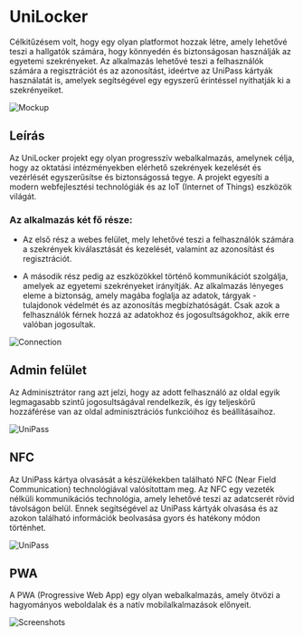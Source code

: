
# UniLocker

Célkitűzésem volt, hogy egy olyan platformot hozzak létre, amely lehetővé teszi a hallgatók számára, hogy könnyedén és biztonságosan használják az egyetemi szekrényeket. Az alkalmazás lehetővé teszi a felhasználók számára a regisztrációt és az azonosítást, ideértve az UniPass kártyák használatát is, amelyek segítségével egy egyszerű érintéssel nyithatják ki a szekrényeiket. 

![Mockup](https://unideb.toxy.hu/icons/mockup.png)

## Leírás

Az UniLocker projekt egy olyan progresszív webalkalmazás, amelynek célja, hogy az oktatási intézményekben elérhető szekrények kezelését és vezérlését egyszerűsítse és biztonságossá tegye. A projekt egyesíti a modern webfejlesztési technológiák és az IoT (Internet of Things) eszközök világát.

### Az alkalmazás két fő része:
- Az első rész a webes felület, mely lehetővé teszi a felhasználók számára a szekrények kiválasztását és kezelését, valamint az azonosítást és regisztrációt.

- A második rész pedig az eszközökkel történő kommunikációt szolgálja, amelyek az egyetemi szekrényeket irányítják. Az alkalmazás lényeges eleme a biztonság, amely magába foglalja az adatok, tárgyak - tulajdonok védelmét és az azonosítás megbízhatóságát. Csak azok a felhasználók férnek hozzá az adatokhoz és jogosultságokhoz, akik erre valóban jogosultak.

![Connection](https://unideb.toxy.hu/icons/connection.png)

## Admin felület

Az Adminisztrátor rang azt jelzi, hogy az adott felhasználó az oldal egyik legmagasabb szintű jogosultságával rendelkezik, és így teljeskörű hozzáférése van az oldal adminisztrációs funkcióihoz és beállításaihoz. 

![UniPass](https://unideb.toxy.hu/icons/adminoldal.png)

## NFC 
Az UniPass kártya olvasását a készülékekben található NFC (Near Field Communication) technológiával valósítottam meg. Az NFC egy vezeték nélküli kommunikációs technológia, amely lehetővé teszi az adatcserét rövid távolságon belül. Ennek segítségével az UniPass kártyák olvasása és az azokon található információk beolvasása gyors és hatékony módon történhet. 

![UniPass](https://unideb.toxy.hu/icons/unipass.png)

## PWA
A PWA (Progressive Web App) egy olyan webalkalmazás, amely ötvözi a hagyományos weboldalak és a natív mobilalkalmazások előnyeit.

![Screenshots](https://unideb.toxy.hu/icons/pwamerged.png)
